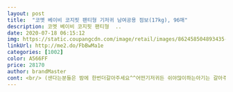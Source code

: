 ```yaml
---
layout: post 
title:  "코멧 베이비 코지핏 팬티형 기저귀 남여공용 점보(17kg), 96매" 
description: 코멧 베이비 코지핏 팬티형  ..
date: 2020-07-18 06:15:12 
img: https://static.coupangcdn.com/image/retail/images/862458504893435-d0dd08cd-a5df-4d16-9bb2-955427715032.jpg 
linkUrl: http://me2.do/FbBwMa1e 
categories: [1002] 
color: A566FF 
price: 28170 
author: brandMaster 
cont: <br/> (샌다는분들은 밤에 한번더갈아주세요^^어떤기저귀든 쉬야많이하는아기는 갈아주는게... <br/> 아니면 맥스드라이또는 다른거쓰세요 하나또사놓고 밤용으로;;<br/>37개월 17.<br/>5키로 100센치 정도 되면<br/>가격도 저렴하고요<br/>그치만 뗄 되가 되거나 떼서 비싼 기저귀는 필요가 없지요.<br/><br/>급 기저귀 필요ㅠ 첫애둘째도 안사본 점보<br/> -.<br/><br/> -구입<br/>기저귀 땔때쯤 정착하기엔 좋은 기저귀인저같아요<br/>단점 하나 나오네요.<br/>.<br/> 좀 축축해요.<br/> 순간흡수 이런 건 아닌듯요.<br/>.<br/> 그래서 빨리 떼면 좋겠네요.<br/><br/>더 이상 시중 기저귀 점보 중 맞는거 찾기가 힘듭니다.<br/><br/>두가지 디자인이 교차해있어요<br/>땀띠처럼 뭐가 났어요ㅠㅠ<br/>로켓배송^^ 마미O코랑 닮은듯 하나 조금 더 부드러움.<br/>샌다는 상품평이 있어서 흡수력좋으나 가격이 사악?한 하기O맥스드라이 점보도 시켰는데 아기자고 바꾸는걸 깜빡.<br/> 그런데 무사히 견뎌주네요ㅎㅎ 물을 많이 마시는편은 아니고 우유돌이ㅠ 막마시고 잔게아니라 안샌건지.<br/>.<br/>그래도 7시간버텨줬음.<br/> 트러블없고요<br/>마미특대형보다 밴드부분이 더넓고 쉬야부분은 비슷하거나 미세하게 조금큽니다 점보라고해서 엄청크진않아요 16키로 허벅.<br/>엉덩.<br/>뱃볼 튼실 울막내도;;; 커버하는거보니 왠만한 아기도 다 무난히 쓰실듯 저렴해서 의심했으나?! 만족합니다<br/>발진은 없는거 같은데 날이 그래서인지도 모르겠지만<br/>번창하세요^^<br/>스너글도 쓰다가 그거 마저 작아지고 마미포코 등 시중 점보라 하는 기저귀들은 작아서 넘사벽이었는데.<br/>.<br/><br/> 
---
```

 